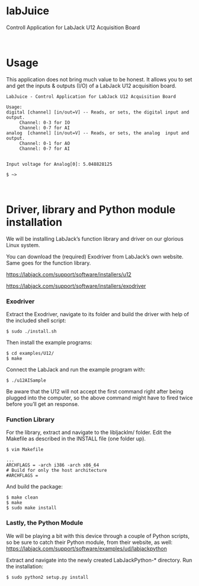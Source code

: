 # labJuice
Controll Application for LabJack U12 Acquisition Board

&nbsp;

# Usage
This application does not bring much value to be honest. It allows you to set and get the inputs & outputs (I/O) of a LabJack U12 acquisition board.

```
LabJuice - Control Application for LabJack U12 Acquisition Board

Usage:
digital [channel] [in/out=V] -- Reads, or sets, the digital input and output.
     Channel: 0-3 for IO
     Channel: 0-7 for AI
analog  [channel] [in/out=V] -- Reads, or sets, the analog  input and output.
     Channel: 0-1 for AO
     Channel: 0-7 for AI


Input voltage for Analog[0]: 5.048828125

$ ~> 
```

&nbsp;

# Driver, library and Python module installation
We will be installing LabJack’s function library and driver on our glorious Linux system.

You can download the (required) Exodriver from LabJack’s own website. Same goes for the function library. 

https://labjack.com/support/software/installers/u12

https://labjack.com/support/software/installers/exodriver

### Exodriver
Extract the Exodriver, navigate to its folder and build the driver with help of the included shell script:
```
$ sudo ./install.sh
```

Then install the example programs:
```
$ cd examples/U12/
$ make 
```

Connect the LabJack and run the example program with:
```
$ ./u12AISample
```

Be aware that the U12 will not accept the first command right after being plugged into the computer, so the above command might have to fired twice before you’ll get an response. 


### Function Library
For the library, extract and navigate to the libljacklm/ folder. Edit the Makefile as described in the INSTALL file (one folder up).
```
$ vim Makefile
```
```
...
ARCHFLAGS = -arch i386 -arch x86_64
# Build for only the host architecture
#ARCHFLAGS =
```

And build the package:
```
$ make clean
$ make
$ sudo make install
```

### Lastly, the Python Module
We will be playing a bit with this device through a couple of Python scripts, so be sure to catch their Python module, from their website, as well:
https://labjack.com/support/software/examples/ud/labjackpython 

Extract and navigate into the newly created LabJackPython-* directory. Run the installation:
```
$ sudo python2 setup.py install
```
